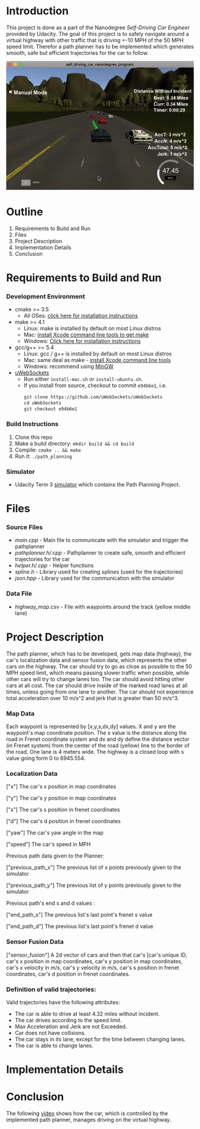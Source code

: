 # Introduction
This project is done as a part of the Nanodegree *Self-Driving Car Engineer* provided by Udacity. The goal of this project is to safely navigate around a virtual highway with other traffic that is driving +-10 MPH of the 50 MPH speed limit. Therefor a path planner has to be implemented which generates smooth, safe but efficient trajectories for the car to follow.

![image_screen](https://github.com/gada1982/CarND-Path-Planning-Project/blob/master/info/Screenshot1.png)

# Outline
1. Requirements to Build and Run
2. Files
3. Project Description
4. Implementation Details
5. Conclusion
  
# Requirements to Build and Run

### Development Environment
- cmake >= 3.5
   - All OSes: [click here for installation instructions](https://cmake.org/install/)
- make >= 4.1
  - Linux: make is installed by default on most Linux distros
  - Mac: [install Xcode command line tools to get make](https://developer.apple.com/xcode/features/)
  - Windows: [Click here for installation instructions](http://gnuwin32.sourceforge.net/packages/make.htm)
- gcc/g++ >= 5.4
  - Linux: gcc / g++ is installed by default on most Linux distros
  - Mac: same deal as make - [install Xcode command line tools](https://developer.apple.com/xcode/features/)
  - Windows: recommend using [MinGW](http://www.mingw.org/)
- [uWebSockets](https://github.com/uWebSockets/uWebSockets)
  - Run either `install-mac.sh` or `install-ubuntu.sh`.
  - If you install from source, checkout to commit `e94b6e1`, i.e.
    ```
    git clone https://github.com/uWebSockets/uWebSockets 
    cd uWebSockets
    git checkout e94b6e1
    ```
### Build Instructions
1. Clone this repo
2. Make a build directory: `mkdir build && cd build`
3. Compile: `cmake .. && make`
4. Run it: `./path_planning`

### Simulator
- Udacity Term 3 [simulator](https://github.com/udacity/self-driving-car-sim/releases) which contains the Path Planning Project.

# Files

### Source Files
- *main.cpp* - Main file to communicate with the simulator and trigger the pathplanner
- *pathplanner.h/.cpp* - Pathplanner to create safe, smooth and efficient trajectories for the car
- *helper.h/.cpp* - Helper functions
- *spline.h* - Library used for creating splines (used for the trajectories)
- *json.hpp* - Library used for the communication with the simulator

### Data File
- *highway_map.csv* - File with waypoints around the track (yellow middle lane)

# Project Description
The path planner, which has to be developed, gets map data (highway), the car's localization data and sensor fusion data, which represents the other cars on the highway. The car should try to go as close as possible to the 50 MPH speed limit, which means passing slower traffic when possible, while other cars will try to change lanes too. The car should avoid hitting other cars at all cost. The car should drive inside of the marked road lanes at all times, unless going from one lane to another. The car should not experience total acceleration over 10 m/s^2 and jerk that is greater than 50 m/s^3.

### Map Data
Each waypoint is represented by [x,y,s,dx,dy] values. X and y are the waypoint's map coordinate position. The s value is the distance along the road in Frenet coordinate system and dx and dy define the distance vector (in Frenet system) from the center of the road (yellow) line to the border of the road. One lane is 4 meters wide. The highway is a closed loop with s value going form 0 to 6945.554.

### Localization Data

["x"] The car's x position in map coordinates

["y"] The car's y position in map coordinates

["s"] The car's s position in frenet coordinates

["d"] The car's d position in frenet coordinates

["yaw"] The car's yaw angle in the map

["speed"] The car's speed in MPH

Previous path data given to the Planner:

["previous_path_x"] The previous list of x points previously given to the simulator

["previous_path_y"] The previous list of y points previously given to the simulator

Previous path's end s and d values :

["end_path_s"] The previous list's last point's frenet s value

["end_path_d"] The previous list's last point's frenet d value

### Sensor Fusion Data
["sensor_fusion"] A 2d vector of cars and then that car's [car's unique ID, car's x position in map coordinates, car's y position in map coordinates, car's x velocity in m/s, car's y velocity in m/s, car's s position in frenet coordinates, car's d position in frenet coordinates. 

### Definition of valid trajectories:

Valid trajectories have the following attributes:

- The car is able to drive at least 4.32 miles without incident.
- The car drives according to the speed limit.
- Max Acceleration and Jerk are not Exceeded.
- Car does not have collisions.
- The car stays in its lane, except for the time between changing lanes.
- The car is able to change lanes.

# Implementation Details

# Conclusion

The following [video](https://youtu.be/_x-chRCk67s) shows how the car, which is controlled by the implemented path planner, manages driving on the virtual highway.

